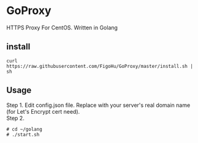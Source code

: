 # GoProxy
  HTTPS Proxy For CentOS. Written in Golang

## install

`curl https://raw.githubusercontent.com/FigoHu/GoProxy/master/install.sh | sh`

## Usage
Step 1. Edit config.json file. Replace <DOMAINNAME> with your server's real domain name (for Let's Encrypt cert need).  
Step 2.   
  ```
  # cd ~/golang
  # ./start.sh
  ```
  
